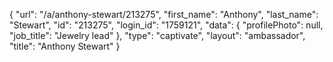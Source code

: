 {
    "url": "\/a\/anthony-stewart\/213275",
    "first_name": "Anthony",
    "last_name": "Stewart",
    "id": "213275",
    "login_id": "1759121",
    "data": {
        "profilePhoto": null,
        "job_title": "Jewelry lead"
    },
    "type": "captivate",
    "layout": "ambassador",
    "title": "Anthony Stewart"
}